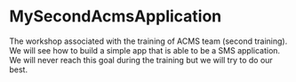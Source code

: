 # MySecondAcmsApplication
The workshop associated with the training of ACMS team (second training).
We will see how to build a simple app that is able to be a SMS application. We will never reach this goal during the training but we will try to do our best.
